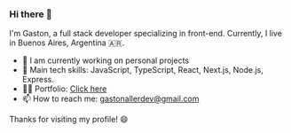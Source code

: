 ### Hi there 👋

I'm Gaston, a full stack developer specializing in front-end. Currently, I live in Buenos Aires, Argentina 🇦🇷.

- 🔭 I am currently working on personal projects
- 📂 Main tech skills: JavaScript, TypeScript, React, Next.js, Node.js, Express.
- 👨‍💻 Portfolio: [Click here](https://portfolio-new0.vercel.app)
- 📫 How to reach me: gastonallerdev@gmail.com

Thanks for visiting my profile! 😄
